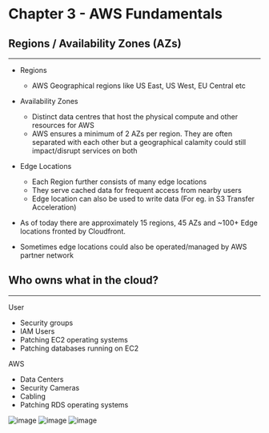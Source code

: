 # Chapter 3 - AWS Fundamentals

## Regions / Availability Zones (AZs)

_____

- Regions
  - AWS Geographical regions like US East, US West, EU Central etc

- Availability Zones
  - Distinct data centres that host the physical compute and other resources for AWS
  - AWS ensures a minimum of 2 AZs per region. They are often separated with each other but a geographical calamity could still impact/disrupt services on both

- Edge Locations
  - Each Region further consists of many edge locations
  - They serve cached data for frequent access from nearby users
  - Edge location can also be used to write data (For eg. in S3 Transfer Acceleration)

- As of today there are approximately 15 regions, 45 AZs and ~100+ Edge locations fronted by Cloudfront.
- Sometimes edge locations could also be operated/managed by AWS partner network

## Who owns what in the cloud?

_____

User

- Security groups
- IAM Users
- Patching EC2 operating systems
- Patching databases running on EC2

AWS

- Data Centers
- Security Cameras
- Cabling
- Patching RDS operating systems

![image](https://user-images.githubusercontent.com/42945500/145450180-5c37978c-c1e5-4a13-9619-ea5c450da257.png)
![image](https://user-images.githubusercontent.com/42945500/145450212-4deb8168-6730-4dc5-b2f2-bf061a1a96cc.png)
![image](https://user-images.githubusercontent.com/42945500/145450234-c8e05180-f71f-4871-ae90-79828ca0f458.png)
